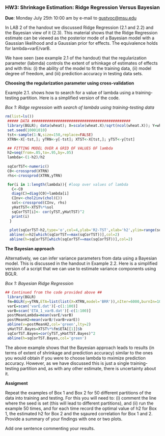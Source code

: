 ### HW3: Shrinkage Estimation: Ridge Regression Versus Bayesian
**Due**: Monday July 25th 10:00 am by e-mail to gustvoc@msu.edu


In LAB 2 of the handout we discussed Ridge Regression (2.1 and 2.2) and the Bayesian view of it (2.3). This material shows that
the Ridge Regression estimate can be viewed as the posterior mode of a Bayesian model with a Gaussian likelihood and a Gaussian
prior for effects. The equivalence holds for lambda=varE/varB.

We have seen (see example 2.1 of the handout) that the regularization parameter (labmda) controls the extent of srhinkage of estimates of effects
and with this: (i) the ability of the model to fit the training data, (ii) model degree of freedom, and (iii) prediction accuracy in testing data sets.

**Choosing the regularization parameter using cross-validation**

Example 2.1. shows how to search for a value of lambda using a training-testing partition. Here is a simplified version of the code.

*Box 1: Ridge regression with search of lambda using training-testing data*

```R
rm(list=ls())
 ##### DATA #############################################
 library(BGLR); data(wheat); X=scale(wheat.X)/sqrt(ncol(wheat.X)); Y=wheat.Y;y<-Y[,1]; N<-nrow(X) ; p<-ncol(X)
 set.seed(10001010)
 tst<-sample(1:N,size=150,replace=FALSE)
 XTRN<-X[-tst,]; yTRN<-y[-tst]; XTST<-X[tst,]; yTST<-y[tst]

 ## FITTING MODEL OVER A GRID OF VALUES OF lambda
 h2=seq(from=.05,to=.95,by=.05)
 lambda<-(1-h2)/h2
 
 sqCorTST<-numeric()
 C0<-crossprod(XTRN)	
 rhs<-crossprod(XTRN,yTRN)

 for(i in 1:length(lambda)){ #loop over values of lambda
   C<-C0
   diag(C)=diag(C0)+lambda[i]
   CInv<-chol2inv(chol(C))
   sol<-crossprod(CInv, rhs)
   yHatTST<-XTST%*%sol
   sqCorTST[i]<- cor(yTST,yHatTST)^2
   print(i)
  }  
  
  plot(sqCorTST~h2,type='o',col=4,ylab='R2-TST',xlab='h2',ylim=range(sqCorTST)*c(.9,1.1))
  abline(v=h2[which(sqCorTST==max(sqCorTST))],col=2)
  abline(h=sqCorTST[which(sqCorTST==max(sqCorTST))],col=2)

```

**The Bayesian approach**

Alternatively, we can infer variance parameters from data using a Bayesian model. This is discussed in the handout in Example 2.2. Here is a simplified version of a script that we can use to estimate variance components using BGLR.

*Box 1: Bayesian Ridge Regression*

```R
## Continued from the code provided above ##
 library(BGLR)
 fm=BGLR(y=yTRN,ETA=list(list(X=XTRN,model='BRR')),nIter=6000,burnIn=1000)
 varE=scan('varE.dat')[-c(1:100)]
 varB=scan('ETA_1_varB.dat')[-c(1:100)]
 postMeanLambda=mean(varE/varB)
 postMeanH2=mean(varB/(varB+varE))
 abline(v=postMeanH2,col='green',lty=2)
 yHatTST.Bayes=XTST%*%fm$ETA[[1]]$b
 sqCorTST.Bayes=cor(yTST,yHatTST.Bayes)^2
 abline(h=sqCorTST.Bayes,col='green')
```


The above example shows that the Bayesian approach leads to results (in terms of extent of shrinkage and prediction accuracy) similar to the ones you would obtain if you were to choose lambda to mximize prediction accuracy. However, as we have discussed this is just a single training-testing partition and, as with any other estimate, there is uncertainty about it.

**Assigment**

Repeat the examples of Box 1 and Box 2 for 50 different partitions of the data into training and testing. For this you will need to:  (i) comment the line where the seed is set (this will lead to different partitions), and (ii) run the example 50 times, and for each time record the optimal value of h2 for Box 1, the estimated h2 for Box 2 and the sqaured correlation for Box 1 and 2. Provide a summary of your findings with one or two plots.

Add one sentence commenting your results.




